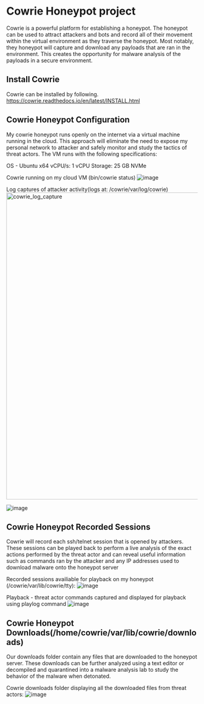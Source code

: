 # Cowrie Honeypot project
Cowrie is a powerful platform for establishing a honeypot. The honeypot can be used to attract attackers and bots and record all of their movement within the virtual environment as they traverse the honeypot. Most notably, they honeypot will capture and download any payloads that are ran in the environment. This creates the opportunity for malware analysis of the payloads in a secure environment.


## Install Cowrie
Cowrie can be installed by following. 
https://cowrie.readthedocs.io/en/latest/INSTALL.html

## Cowrie Honeypot Configuration
My cowrie honeypot runs openly on the internet via a virtual machine running in the cloud. This approach will eliminate the need to expose my personal network to attacker and safely monitor and study the tactics of threat actors. The VM runs with the following specifications:

OS - Ubuntu x64
vCPU/s: 1 vCPU
Storage: 25 GB NVMe

Cowrie running on my cloud VM (bin/cowrie status)
![image](https://github.com/user-attachments/assets/f3127104-a3c6-48f1-93cc-7318a6320cfa)

Log captures of attacker activity(logs at: /cowrie/var/log/cowrie)
<img width="807" alt="cowrie_log_capture" src="https://github.com/user-attachments/assets/3952a294-2d5e-4ac2-883e-a359f183d724">

![image](https://github.com/user-attachments/assets/4ae81669-19b3-4d47-ba58-532860ae59e9)

## Cowrie Honeypot Recorded Sessions
Cowrie will record each ssh/telnet session that is opened by attackers. These sessions can be played back to perform a live analysis of the exact actions performed by the threat actor and can reveal useful information such as commands ran by the attacker and any IP addresses used to download malware onto the honeypot server


Recorded sessions availiable for playback on my honeypot (/cowrie/var/lib/cowrie/tty):
![image](https://github.com/user-attachments/assets/05b62891-c29b-4243-9de5-8657cb8f594b)

Playback - threat actor commands captured and displayed for playback using playlog command
![image](https://github.com/user-attachments/assets/15bdac61-296b-4a72-917d-0c88786a6f85)

## Cowrie Honeypot Downloads(/home/cowrie/var/lib/cowrie/downloads)
Our downloads folder contain any files that are downloaded to the honeypot server. These downloads can be further analyzed using a text editor or decompiled and quarantined into a malware analysis lab to study the behavior of the malware when detonated.

Cowrie downloads folder displaying all the downloaded files from threat actors:
![image](https://github.com/user-attachments/assets/0defc7fe-1e3a-45bc-aaf3-beb69358a070)

